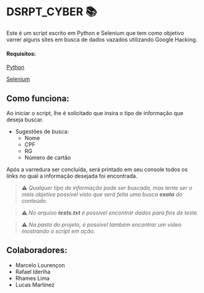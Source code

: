 # DSRPT_CYBER :books:

Este é um script escrito em Python e Selenium que tem como objetivo varrer alguns sites em busca de dados vazados utilizando Google Hacking.

#### Requisitos:

[Python](https://www.python.org/)

[Selenium](https://www.selenium.dev/)

## Como funciona: 

Ao iniciar o script, lhe é solicitado que insira o tipo de informação que deseja buscar.

- Sugestões de busca: 
  * Nome
  * CPF
  * RG
  * Número de cartão

Após a varredura ser concluída, será printado em seu console todos os links no qual a informação desejada foi encontrada. 

> :warning: _Qualquer tipo de informação pode ser buscada, mas tente ser o mais objetivo possível visto que será feita uma busca **exata** do conteúdo._

> :warning: _No arquivo **tests.txt** é possível encontrar dados para fins de teste._

> :warning: _Na pasta do projeto, é possível também encontrar um vídeo mostrando o script em ação._

## Colaboradores: 

* Marcelo Lourençon
* Rafael Ideriha
* Rhames Lima
* Lucas Martinez
